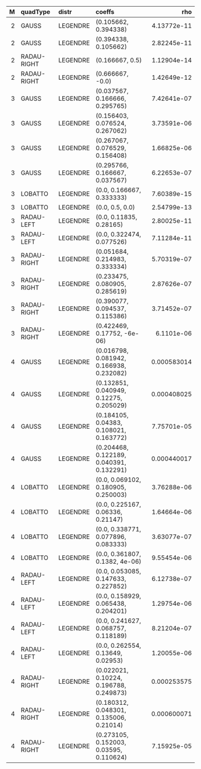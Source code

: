 |   M | quadType    | distr    | coeffs                                   |         rho |
|----:|:------------|:---------|:-----------------------------------------|------------:|
|   2 | GAUSS       | LEGENDRE | (0.105662, 0.394338)                     | 4.13772e-11 |
|   2 | GAUSS       | LEGENDRE | (0.394338, 0.105662)                     | 2.82245e-11 |
|   2 | RADAU-RIGHT | LEGENDRE | (0.166667, 0.5)                          | 1.12904e-14 |
|   2 | RADAU-RIGHT | LEGENDRE | (0.666667, -0.0)                         | 1.42649e-12 |
|   3 | GAUSS       | LEGENDRE | (0.037567, 0.166666, 0.295765)           | 7.42641e-07 |
|   3 | GAUSS       | LEGENDRE | (0.156403, 0.076524, 0.267062)           | 3.73591e-06 |
|   3 | GAUSS       | LEGENDRE | (0.267067, 0.076529, 0.156408)           | 1.66825e-06 |
|   3 | GAUSS       | LEGENDRE | (0.295766, 0.166667, 0.037567)           | 6.22653e-07 |
|   3 | LOBATTO     | LEGENDRE | (0.0, 0.166667, 0.333333)                | 7.60389e-15 |
|   3 | LOBATTO     | LEGENDRE | (0.0, 0.5, 0.0)                          | 2.54799e-13 |
|   3 | RADAU-LEFT  | LEGENDRE | (0.0, 0.11835, 0.28165)                  | 2.80025e-11 |
|   3 | RADAU-LEFT  | LEGENDRE | (0.0, 0.322474, 0.077526)                | 7.11284e-11 |
|   3 | RADAU-RIGHT | LEGENDRE | (0.051684, 0.214983, 0.333334)           | 5.70319e-07 |
|   3 | RADAU-RIGHT | LEGENDRE | (0.233475, 0.080905, 0.285619)           | 2.87626e-07 |
|   3 | RADAU-RIGHT | LEGENDRE | (0.390077, 0.094537, 0.115386)           | 3.71452e-07 |
|   3 | RADAU-RIGHT | LEGENDRE | (0.422469, 0.17752, -6e-06)              | 6.1101e-06  |
|   4 | GAUSS       | LEGENDRE | (0.016798, 0.081942, 0.166938, 0.232082) | 0.000583014 |
|   4 | GAUSS       | LEGENDRE | (0.132851, 0.040949, 0.12275, 0.205029)  | 0.000408025 |
|   4 | GAUSS       | LEGENDRE | (0.184105, 0.04383, 0.108021, 0.163772)  | 7.75701e-05 |
|   4 | GAUSS       | LEGENDRE | (0.204468, 0.122189, 0.040391, 0.132291) | 0.000440017 |
|   4 | LOBATTO     | LEGENDRE | (0.0, 0.069102, 0.180905, 0.250003)      | 3.76288e-06 |
|   4 | LOBATTO     | LEGENDRE | (0.0, 0.225167, 0.06336, 0.21147)        | 1.64664e-06 |
|   4 | LOBATTO     | LEGENDRE | (0.0, 0.338771, 0.077896, 0.083333)      | 3.63077e-07 |
|   4 | LOBATTO     | LEGENDRE | (0.0, 0.361807, 0.1382, 4e-06)           | 9.55454e-06 |
|   4 | RADAU-LEFT  | LEGENDRE | (0.0, 0.053085, 0.147633, 0.227852)      | 6.12738e-07 |
|   4 | RADAU-LEFT  | LEGENDRE | (0.0, 0.158929, 0.065438, 0.204201)      | 1.29754e-06 |
|   4 | RADAU-LEFT  | LEGENDRE | (0.0, 0.241627, 0.068757, 0.118189)      | 8.21204e-07 |
|   4 | RADAU-LEFT  | LEGENDRE | (0.0, 0.262554, 0.13649, 0.02953)        | 1.20055e-06 |
|   4 | RADAU-RIGHT | LEGENDRE | (0.022021, 0.10224, 0.196788, 0.249873)  | 0.000253575 |
|   4 | RADAU-RIGHT | LEGENDRE | (0.180312, 0.048301, 0.135006, 0.21014)  | 0.000600071 |
|   4 | RADAU-RIGHT | LEGENDRE | (0.273105, 0.152003, 0.03595, 0.110624)  | 7.15925e-05 |